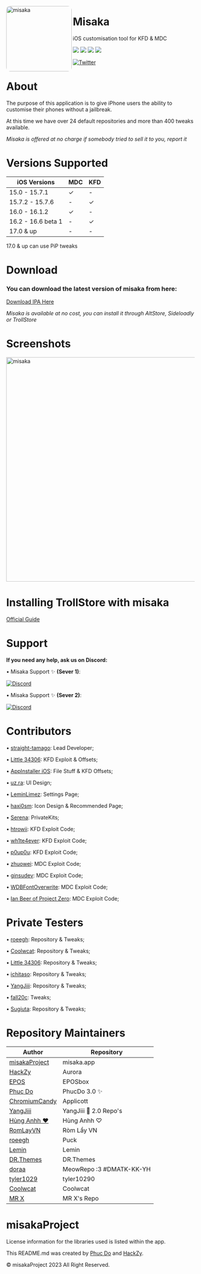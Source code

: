 <p align="left">
  <img align="left" height="175" src="https://cdn.discordapp.com/attachments/1157757093097521162/1181224754993184848/App_Store-removebg-preview.png" alt="misaka" style="float: left; border-radius: 10px;"/>
</p>

# Misaka
iOS customisation tool for KFD & MDC
<div>
  <a href="https://github.com/straight-tamago/misaka/releases"><img src="https://img.shields.io/github/downloads/straight-tamago/misaka/total?color=d774d5" /></a>
  <a href="https://github.com/straight-tamago/misaka/releases/latest"><img src="https://img.shields.io/github/v/release/straight-tamago/misaka?color=d774d5" /></a>
  <a href="https://bento.me/straight-tamago"><img src="https://img.shields.io/static/v1?style=social&message=@straight-tamago&color=768CFF&logo=X&logoColor=000000&label=" /></a>
  <a href="https://x.com/little_34306"><img src="https://img.shields.io/static/v1?style=social&message=@Little_34306&color=768CFF&logo=X&logoColor=000000&label=" /></a>


<a href='https://bento.me/straight-tamago'><img align='center' alt='Twitter' src='https://img.shields.io/twitter/follow/straight-tamago?color=36309d&label=TWITTER&logo=TWITTER&logoColor=white&style=for-the-badge'></a>


</div>
<div class="clear"></div>

#
About
======
The purpose of this application is to give iPhone users the ability to customise their phones without a jailbreak.

At this time we have over 24 default repositories and more than 400 tweaks available.

*Misaka is offered at no charge if somebody tried to sell it to you, report it*
#
Versions Supported
======
| iOS Versions | MDC | KFD |
| - | - | - |
| 15.0 - 15.7.1 | ✓ | - |
| 15.7.2 - 15.7.6 | - | ✓ |
| 16.0 - 16.1.2 | ✓ | - |
| 16.2 - 16.6 beta 1 | - | ✓ |
| 17.0 & up | - | - |

17.0 & up can use PiP tweaks


Download
======
<h3>You can download the latest version of misaka from here:</h3>

[Download IPA Here](https://github.com/straight-tamago/misaka/releases/latest)

*Misaka is available at no cost, you can install it through AltStore, Sideloadly or TrollStore*

Screenshots
==========

<p align="left">
  <img src="https://media.discordapp.net/attachments/1157757093097521162/1181245992822128640/out.png" alt="misaka" width="MISAKA" height="600"/>
</p>

Installing TrollStore with misaka
======
[Official Guide](https://ios.cfw.guide/installing-trollhelper-misaka/)


Support
=======
**If you need any help, ask us on Discord:**

• Misaka Support ✨ **(Sever 1)**:

<a href='https://discord.gg/KSExeZVAGX'><img align='center' alt='Discord' src='https://img.shields.io/discord/1156843198799421490?color=36309d&label=DISCORD&logo=discord&logoColor=white&style=for-the-badge'></a>

• Misaka Support ✨ **(Sever 2)**:

<a href='https://discord.gg/mVrPxY3X6W'><img align='center' alt='Discord' src='https://img.shields.io/discord/1074625970029477919?color=36309d&label=DISCORD&logo=discord&logoColor=white&style=for-the-badge'></a>

Contributors
======
• [straight-tamago](https://twitter.com/straight_tamago): Lead Developer;

• [Little 34306](https://twitter.com/Little_34306): KFD Exploit & Offsets;

• [AppInstaller iOS](https://twitter.com/AppInstalleriOS): File Stuff & KFD Offsets;

• [uz.ra](https://twitter.com/ChromiumCandy): UI Design;

• [LeminLimez](https://twitter.com/LeminLimez): Settings Page;

• [haxi0sm](https://twitter.com/haxi0sm): Icon Design & Recommended Page;

• [Serena](https://twitter.com/CoreSerena): PrivateKits;

• [htrowii](https://twitter.com/htrowii): KFD Exploit Code;

• [wh1te4ever](https://twitter.com/wh1te4ever): KFD Exploit Code;

• [p0up0u](https://twitter.com/_p0up0u_): KFD Exploit Code;

• [zhuowei](https://twitter.com/zhuowei): MDC Exploit Code;

• [ginsudev](https://twitter.com/ginsudev): MDC Exploit Code;

• [WDBFontOverwrite](https://github.com/ginsudev/CVE-2022-46689): MDC Exploit Code;

• [Ian Beer of Project Zero](https://twitter.com/i41nbeer): MDC Exploit Code;

Private Testers
=====

• [roeegh](https://twitter.com/roeegh): Repository & Tweaks;

• [Coolwcat](https://twitter.com/coolwcat): Repository & Tweaks;

• [Little 34306](https://twitter.com/Little_34306): Repository & Tweaks;

• [ichitaso](https://twitter.com/ichitaso): Repository & Tweaks;

• [YangJiii](https://twitter.com/duongduong0908): Repository & Tweaks;

• [fall20c](https://twitter.com/fall20c): Tweaks;

• [Sugiuta](https://twitter.com/sugiuta): Repository & Tweaks;

Repository Maintainers
======
| Author | Repository |
| --- | --- |
| [misakaProject](https://discord.gg/KSExeZVAGX) | misaka.app |
| [HackZy](https://twitter.com/hackzy01) | Aurora |
| [EPOS](https://twitter.com/RealEPOS) | EPOSbox |
| [Phuc Do](https://twitter.com/dobabaophuc) | PhucDo 3.0 ✨ |
| [ChromiumCandy](https://twitter.com/ChromiumCandy) | Applicott |
| [YangJiii](https://twitter.com/duongduong0908) | YangJiii 🍉 2.0 Repo's |
| [Hùng Anhh ❤️](https://www.facebook.com/profile.php?id=100013250296791&mibextid=LQQJ4d) | Hùng Anhh ♡ |
| [RomLayVN](https://t.me/romlayvn) | Ròm Lầy VN |
| [roeegh](https://twitter.com/roeegh) | Puck |
| [Lemin](https://github.com/leminlimez) | Lemin |
| [DR.Themes](https://x.com/UAE_AD1001) | DR.Themes |
| [doraa](https://twitter.com/d0ra727) | MeowRepo :3 #DMATK-KK-YH |
| [tyler1029](https://discord.gg/bbJAqj7np5) | tyler10290 |
| [Coolwcat](https://twitter.com/coolwcat) | Coolwcat |
| [MR X](https://twitter.com/mattiaskl) | MR X's Repo |

misakaProject
=============
License information for the libraries used is listed within the app.


This README.md was created by [Phuc Do](https://twitter.com/dobabaophuc) and [HackZy](https://twitter.com/hackzy01). 

© misakaProject 2023 All Right Reserved.
